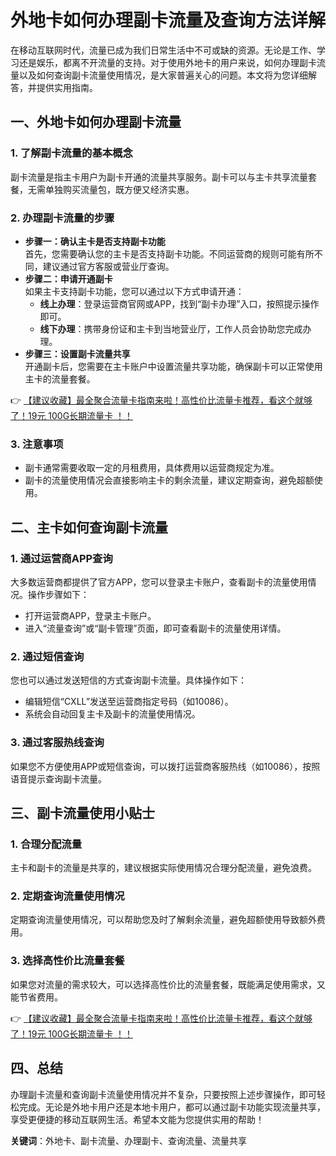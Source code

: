 # 外地卡如何办理副卡流量及查询方法详解

在移动互联网时代，流量已成为我们日常生活中不可或缺的资源。无论是工作、学习还是娱乐，都离不开流量的支持。对于使用外地卡的用户来说，如何办理副卡流量以及如何查询副卡流量使用情况，是大家普遍关心的问题。本文将为您详细解答，并提供实用指南。

## 一、外地卡如何办理副卡流量

### 1. 了解副卡流量的基本概念  
副卡流量是指主卡用户为副卡开通的流量共享服务。副卡可以与主卡共享流量套餐，无需单独购买流量包，既方便又经济实惠。

### 2. 办理副卡流量的步骤  
- **步骤一：确认主卡是否支持副卡功能**  
  首先，您需要确认您的主卡是否支持副卡功能。不同运营商的规则可能有所不同，建议通过官方客服或营业厅查询。  
- **步骤二：申请开通副卡**  
  如果主卡支持副卡功能，您可以通过以下方式申请开通：  
  - **线上办理**：登录运营商官网或APP，找到“副卡办理”入口，按照提示操作即可。  
  - **线下办理**：携带身份证和主卡到当地营业厅，工作人员会协助您完成办理。  
- **步骤三：设置副卡流量共享**  
  开通副卡后，您需要在主卡账户中设置流量共享功能，确保副卡可以正常使用主卡的流量套餐。

👉 [【建议收藏】最全聚合流量卡指南来啦！高性价比流量卡推荐，看这个就够了！19元 100G长期流量卡 ！！](https://bit.ly/Liuliangka)

### 3. 注意事项  
- 副卡通常需要收取一定的月租费用，具体费用以运营商规定为准。  
- 副卡的流量使用情况会直接影响主卡的剩余流量，建议定期查询，避免超额使用。

## 二、主卡如何查询副卡流量

### 1. 通过运营商APP查询  
大多数运营商都提供了官方APP，您可以登录主卡账户，查看副卡的流量使用情况。操作步骤如下：  
- 打开运营商APP，登录主卡账户。  
- 进入“流量查询”或“副卡管理”页面，即可查看副卡的流量使用详情。

### 2. 通过短信查询  
您也可以通过发送短信的方式查询副卡流量。具体操作如下：  
- 编辑短信“CXLL”发送至运营商指定号码（如10086）。  
- 系统会自动回复主卡及副卡的流量使用情况。

### 3. 通过客服热线查询  
如果您不方便使用APP或短信查询，可以拨打运营商客服热线（如10086），按照语音提示查询副卡流量。

## 三、副卡流量使用小贴士

### 1. 合理分配流量  
主卡和副卡的流量是共享的，建议根据实际使用情况合理分配流量，避免浪费。

### 2. 定期查询流量使用情况  
定期查询流量使用情况，可以帮助您及时了解剩余流量，避免超额使用导致额外费用。

### 3. 选择高性价比流量套餐  
如果您对流量的需求较大，可以选择高性价比的流量套餐，既能满足使用需求，又能节省费用。

👉 [【建议收藏】最全聚合流量卡指南来啦！高性价比流量卡推荐，看这个就够了！19元 100G长期流量卡 ！！](https://bit.ly/Liuliangka)

## 四、总结

办理副卡流量和查询副卡流量使用情况并不复杂，只要按照上述步骤操作，即可轻松完成。无论是外地卡用户还是本地卡用户，都可以通过副卡功能实现流量共享，享受更便捷的移动互联网生活。希望本文能为您提供实用的帮助！

**关键词**：外地卡、副卡流量、办理副卡、查询流量、流量共享